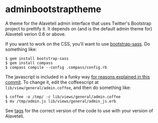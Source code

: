 adminbootstraptheme
===================

A theme for the Alaveteli admin interface that uses Twitter's
Bootstrap project to prettify it.  It depends on (and is the default
admin theme for) Alaveteli verion 0.6 or above.

If you want to work on the CSS, you'll want to use
[bootstrap-sass](https://github.com/thomas-mcdonald/bootstrap-sass). Do something like:


    $ gem install bootstrap-sass
    $ gem install compass
    $ compass compile --config .compass/config.rb

The javascript is included in a funky way
[for reasons explained in this commit](https://github.com/sebbacon/adminbootstraptheme/commit/45a73d53fc9e8f0b728933ff58764bd8d0612dab).
To change it, edit the coffeescript at
`lib/view/general/admin.coffee`, and then do something like:

    $ coffee -o /tmp/ -c lib/views/general/admin.coffee
    $ mv /tmp/admin.js lib/views/general/admin_js.erb
    
See 
[tags](https://github.com/mysociety/adminbootstraptheme/tags) for the correct version of the code to use with your version of Alaveteli.

